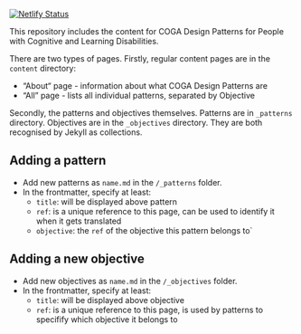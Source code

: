 [![Netlify Status](https://api.netlify.com/api/v1/badges/ef0441b4-e316-47ea-9961-e769a5c4407e/deploy-status)](https://app.netlify.com/sites/wai-coga-design-guide/deploys)

This repository includes the content for COGA Design Patterns for People with Cognitive and Learning Disabilities.

There are two types of pages. Firstly, regular content pages are in the `content` directory:

* “About“ page - information about what COGA Design Patterns are
* “All” page - lists all individual patterns, separated by Objective

Secondly, the patterns and objectives themselves. Patterns are in `_patterns` directory. Objectives are in the `_objectives` directory. They are both recognised by Jekyll as collections.

## Adding a pattern

* Add new patterns as `name.md` in the `/_patterns` folder.
* In the frontmatter, specify at least: 
  * `title`: will be displayed above pattern
  * `ref`: is a unique reference to this page, can be used to identify it when it gets translated
  * `objective`: the `ref` of the objective this pattern belongs to`

## Adding a new objective

* Add new objectives as `name.md` in the `/_objectives` folder.
* In the frontmatter, specify at least: 
  * `title`: will be displayed above objective
  * `ref`: is a unique reference to this page, is used by patterns to specifify which objective it belongs to

